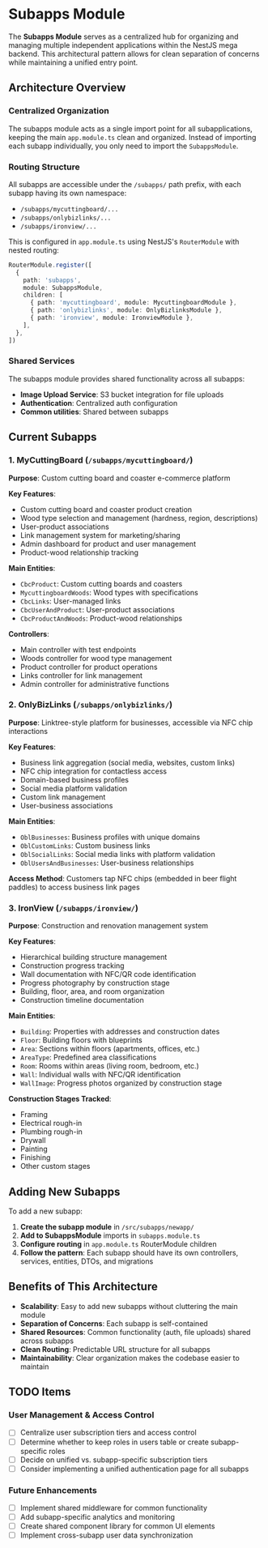 # Subapps Module

The **Subapps Module** serves as a centralized hub for organizing and managing multiple independent applications within the NestJS mega backend. This architectural pattern allows for clean separation of concerns while maintaining a unified entry point.

## Architecture Overview

### Centralized Organization

The subapps module acts as a single import point for all subapplications, keeping the main `app.module.ts` clean and organized. Instead of importing each subapp individually, you only need to import the `SubappsModule`.

### Routing Structure

All subapps are accessible under the `/subapps/` path prefix, with each subapp having its own namespace:

- `/subapps/mycuttingboard/...`
- `/subapps/onlybizlinks/...`
- `/subapps/ironview/...`

This is configured in `app.module.ts` using NestJS's `RouterModule` with nested routing:

```typescript
RouterModule.register([
  {
    path: 'subapps',
    module: SubappsModule,
    children: [
      { path: 'mycuttingboard', module: MycuttingboardModule },
      { path: 'onlybizlinks', module: OnlyBizlinksModule },
      { path: 'ironview', module: IronviewModule },
    ],
  },
])
```

### Shared Services

The subapps module provides shared functionality across all subapps:

- **Image Upload Service**: S3 bucket integration for file uploads
- **Authentication**: Centralized auth configuration
- **Common utilities**: Shared between subapps

## Current Subapps

### 1. MyCuttingBoard (`/subapps/mycuttingboard/`)

**Purpose**: Custom cutting board and coaster e-commerce platform

**Key Features**:

- Custom cutting board and coaster product creation
- Wood type selection and management (hardness, region, descriptions)
- User-product associations
- Link management system for marketing/sharing
- Admin dashboard for product and user management
- Product-wood relationship tracking

**Main Entities**:

- `CbcProduct`: Custom cutting boards and coasters
- `MycuttingboardWoods`: Wood types with specifications
- `CbcLinks`: User-managed links
- `CbcUserAndProduct`: User-product associations
- `CbcProductAndWoods`: Product-wood relationships

**Controllers**:

- Main controller with test endpoints
- Woods controller for wood type management
- Product controller for product operations
- Links controller for link management
- Admin controller for administrative functions

### 2. OnlyBizLinks (`/subapps/onlybizlinks/`)

**Purpose**: Linktree-style platform for businesses, accessible via NFC chip interactions

**Key Features**:

- Business link aggregation (social media, websites, custom links)
- NFC chip integration for contactless access
- Domain-based business profiles
- Social media platform validation
- Custom link management
- User-business associations

**Main Entities**:

- `OblBusinesses`: Business profiles with unique domains
- `OblCustomLinks`: Custom business links
- `OblSocialLinks`: Social media links with platform validation
- `OblUsersAndBusinesses`: User-business relationships

**Access Method**: Customers tap NFC chips (embedded in beer flight paddles) to access business link pages

### 3. IronView (`/subapps/ironview/`)

**Purpose**: Construction and renovation management system

**Key Features**:

- Hierarchical building structure management
- Construction progress tracking
- Wall documentation with NFC/QR code identification
- Progress photography by construction stage
- Building, floor, area, and room organization
- Construction timeline documentation

**Main Entities**:

- `Building`: Properties with addresses and construction dates
- `Floor`: Building floors with blueprints
- `Area`: Sections within floors (apartments, offices, etc.)
- `AreaType`: Predefined area classifications
- `Room`: Rooms within areas (living room, bedroom, etc.)
- `Wall`: Individual walls with NFC/QR identification
- `WallImage`: Progress photos organized by construction stage

**Construction Stages Tracked**:

- Framing
- Electrical rough-in
- Plumbing rough-in
- Drywall
- Painting
- Finishing
- Other custom stages

## Adding New Subapps

To add a new subapp:

1. **Create the subapp module** in `/src/subapps/newapp/`
2. **Add to SubappsModule** imports in `subapps.module.ts`
3. **Configure routing** in `app.module.ts` RouterModule children
4. **Follow the pattern**: Each subapp should have its own controllers, services, entities, DTOs, and migrations

## Benefits of This Architecture

- **Scalability**: Easy to add new subapps without cluttering the main module
- **Separation of Concerns**: Each subapp is self-contained
- **Shared Resources**: Common functionality (auth, file uploads) shared across subapps
- **Clean Routing**: Predictable URL structure for all subapps
- **Maintainability**: Clear organization makes the codebase easier to maintain

## TODO Items

### User Management & Access Control

- [ ] Centralize user subscription tiers and access control
- [ ] Determine whether to keep roles in users table or create subapp-specific roles
- [ ] Decide on unified vs. subapp-specific subscription tiers
- [ ] Consider implementing a unified authentication page for all subapps

### Future Enhancements

- [ ] Implement shared middleware for common functionality
- [ ] Add subapp-specific analytics and monitoring
- [ ] Create shared component library for common UI elements
- [ ] Implement cross-subapp user data synchronization
